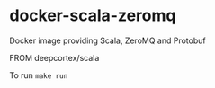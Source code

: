 # docker-scala-zeromq
Docker image providing Scala, ZeroMQ and Protobuf

FROM deepcortex/scala

To run ```make run```
